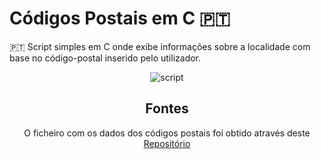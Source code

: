 # Códigos Postais em C 🇵🇹
  🇵🇹  Script simples em C onde exibe informações sobre a localidade com base no código-postal inserido pelo utilizador.
<div align="center" style="text-align: center">
<img src="https://i.imgur.com/zXXhHBh.gif" alt="script"/>

## Fontes
O ficheiro com os dados dos códigos postais foi obtido através deste [Repositório](https://github.com/centraldedados/codigos_postais)
